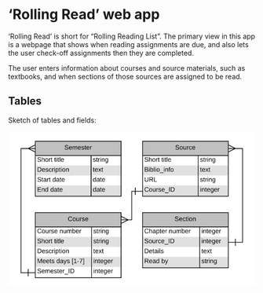 # &lsquo;Rolling Read&rsquo; web app

&lsquo;Rolling Read&rsquo; is short for &ldquo;Rolling Reading List&rdquo;.  The primary view in this app is a webpage that shows when reading assignments are due, and also lets the user check-off assignments then they are completed.

The user enters information about courses and source materials, such as textbooks, and when sections of those sources are assigned to be read.

## Tables

Sketch of tables and fields:

![Tables sketch](img/rollingread-tables.png)






